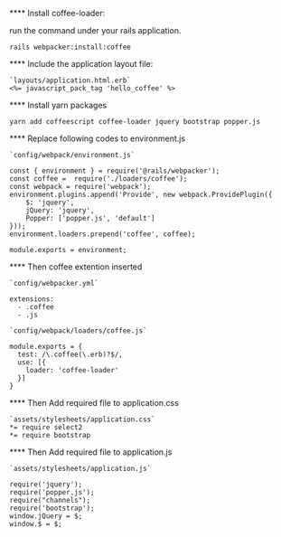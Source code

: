 **** Install coffee-loader:

run the command under your rails application.

```
rails webpacker:install:coffee
```

**** Include the application layout file:
```
`layouts/application.html.erb`
<%= javascript_pack_tag 'hello_coffee' %>
```

**** Install yarn packages

```
yarn add coffeescript coffee-loader jquery bootstrap popper.js
```

**** Replace following codes to environment.js
```
`config/webpack/environment.js`

const { environment } = require('@rails/webpacker');
const coffee =  require('./loaders/coffee');
const webpack = require('webpack');
environment.plugins.append('Provide', new webpack.ProvidePlugin({
    $: 'jquery',
    jQuery: 'jquery',
    Popper: ['popper.js', 'default']
}));
environment.loaders.prepend('coffee', coffee);

module.exports = environment;
```

**** Then coffee extention inserted

```
`config/webpacker.yml`

extensions:
  - .coffee
  - .js
```

```
`config/webpack/loaders/coffee.js`

module.exports = {
  test: /\.coffee(\.erb)?$/,
  use: [{
    loader: 'coffee-loader'
  }]
}
```

**** Then Add required file to application.css
```
`assets/stylesheets/application.css`
*= require select2
*= require bootstrap
```

**** Then Add required file to application.js
```
`assets/stylesheets/application.js`

require('jquery');
require('popper.js');
require("channels");
require('bootstrap');
window.jQuery = $;
window.$ = $;
```
